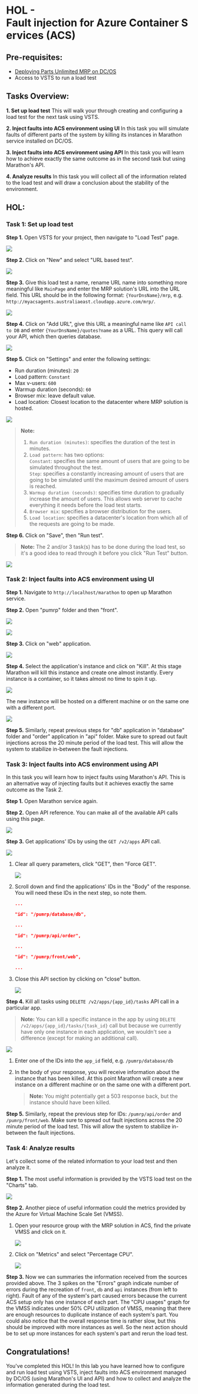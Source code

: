 HOL - Fault injection for Azure Container Services (ACS)
========================================================


## Pre-requisites:

- [Deploying Parts Unlimited MRP on DC/OS](https://microsoft.github.io/PartsUnlimitedMRP/adv/adv-22-DCOS.html)
- Access to VSTS to run a load test



## Tasks Overview:
**1. Set up load test** This will walk your through creating and configuring a load test for the next task using VSTS.

**2. Inject faults into ACS environment using UI** In this task you will simulate faults of different parts of the system by killing its instances in Marathon service installed on DC/OS.

**3. Inject faults into ACS environment using API** In this task you will learn how to achieve exactly the same outcome as in the second task but using Marathon's API.

**4. Analyze results** In this task you will collect all of the information related to the load test and will draw a conclusion about the stability of the environment.



## HOL:

### Task 1: Set up load test

**Step 1.** Open VSTS for your project, then navigate to "Load Test" page.

![](media/1.png)


**Step 2.** Click on "New" and select "URL based test".

![](media/2.png)


**Step 3.** Give this load test a name, rename URL name into something more meaningful like `MainPage` and enter the MRP solution's URL into the URL field. This URL should be in the following format: `{YourDnsName}/mrp`, e.g. `http://myacsagents.australiaeast.cloudapp.azure.com/mrp/`.

![](media/3.png)


**Step 4.** Click on "Add URL", give this URL a meaningful name like `API call to DB` and enter `{YourDnsName}/quotes?name` as a URL. This query will call your API, which then queries database.

![](media/4.png)


**Step 5.** Click on "Settings" and enter the following settings:
* Run duration (minutes): `20`
* Load pattern: `Constant`
* Max v-users: `600`
* Warmup duration (seconds): `60`
* Browser mix: leave default value.
* Load location: Closest location to the datacenter where MRP solution is hosted.

![](media/5.png)
> **Note:**
> 1. `Run duration (minutes)`: specifies the duration of the test in minutes.
> 2. `Load pattern`: has two options: <br>
> `Constant`: specifies the same amount of users that are going to be simulated throughout the test.<br>
> `Step`: specifies a constantly increasing amount of users that are going to be simulated until the maximum desired amount of users is reached.
> 3. `Warmup duration (seconds)`: specifies time duration to gradually increase the amount of users. This allows web server to cache everything it needs before the load test starts.
> 4. `Browser mix`: specifies a browser distribution for the users.
> 5. `Load location`: specifies a datacenter's location from which all of the requests are going to be made.


**Step 6.** Click on "Save", then "Run test".
>**Note:** The 2 and/or 3 task(s) has to be done during the load test, so it's a good idea to read through it before you click "Run Test" button.

![](media/6.png)



### Task 2: Inject faults into ACS environment using UI

**Step 1.** Navigate to `http://localhost/marathon` to open up Marathon service.

**Step 2.** Open "pumrp" folder and then "front".

![](media/8.png)

![](media/9.png)

**Step 3.** Click on "web" application.

![](media/10.png)

**Step 4.** Select the application's instance and click on "Kill". At this stage Marathon will kill this instance and create one almost instantly. Every instance is a container, so it takes almost no time to spin it up.

![](media/11.png)

The new instance will be hosted on a different machine or on the same one with a different port.

![](media/15.png)

**Step 5.** Similarly, repeat previous steps for "db" application in "database" folder and "order" application in "api" folder. Make sure to spread out fault injections across the 20 minute period of the load test. This will allow the system to stabilize in-between the fault injections.



### Task 3: Inject faults into ACS environment using API

In this task you will learn how to inject faults using Marathon's API. This is an alternative way of injecting faults but it achieves exactly the same outcome as the Task 2.

**Step 1.** Open Marathon service again.


**Step 2.** Open API reference. You can make all of the available API calls using this page.

![](media/16.png)


**Step 3.** Get applications' IDs by using the `GET /v2/apps` API call.

![](media/17.png)

1. Clear all query parameters, click "GET", then "Force GET".

    ![](media/19.png)

2. Scroll down and find the applications' IDs in the "Body" of the response. You will need these IDs in the next step, so note them.

    ```json
    ...

    "id": "/pumrp/database/db",

    ...

    "id": "/pumrp/api/order",

    ...

    "id": "/pumrp/front/web",

    ...
    ```

3. Close this API section by clicking on "close" button.

    ![](media/20.png)


**Step 4.** Kill all tasks using `DELETE /v2/apps/{app_id}/tasks` API call in a particular app.
>**Note:** You can kill a specific instance in the app by using `DELETE /v2/apps/{app_id}/tasks/{task_id}` call but because we currently have only one instance in each application, we wouldn't see a difference (except for making an additional call).

![](media/18.png)

1. Enter one of the IDs into the `app_id` field, e.g. `/pumrp/database/db`

2. In the body of your response, you will receive information about the instance that has been killed. At this point Marathon will create a new instance on a different machine or on the same one with a different port.

    >**Note:** You might potentially get a 503 response back, but the instance should have been killed.

**Step 5.** Similarly, repeat the previous step for IDs: `/pumrp/api/order` and `/pumrp/front/web`. Make sure to spread out fault injections across the 20 minute period of the load test. This will allow the system to stabilize in-between the fault injections.



### Task 4: Analyze results
Let's collect some of the related information to your load test and then analyze it.

**Step 1.** The most useful information is provided by the VSTS load test on the "Charts" tab.

![](media/12.png)

**Step 2.** Another piece of useful information could the metrics provided by the Azure for Virtual Machine Scale Set (VMSS).

1. Open your resource group with the MRP solution in ACS, find the private VMSS and click on it.

    ![](media/13.png)

2. Click on "Metrics" and select "Percentage CPU".

    ![](media/14.png)

**Step 3.** Now we can summaries the information received from the sources provided above. The 3 spikes on the "Errors" graph indicate number of errors during the recreation of `front`, `db` and `api` instances (from left to right). Fault of any of the system's part caused errors because the current ACS setup only has one instance of each part. The "CPU usages" graph for the VMSS indicates under 50% CPU utilization of VMSS, meaning that there are enough resources to duplicate instance of each system's part. You could also notice that the overall response time is rather slow, but this should be improved with more instances as well. So the next action should be to set up more instances for each system's part and rerun the load test.


## Congratulations!
You've completed this HOL! In this lab you have learned how to configure and run load test using VSTS, inject faults into ACS environment managed by DC/OS (using Marathon's UI and API) and how to collect and analyze the information generated during the load test.
